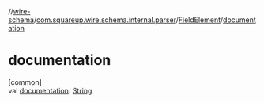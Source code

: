 //[wire-schema](../../../index.md)/[com.squareup.wire.schema.internal.parser](../index.md)/[FieldElement](index.md)/[documentation](documentation.md)

# documentation

[common]\
val [documentation](documentation.md): [String](https://kotlinlang.org/api/latest/jvm/stdlib/kotlin/-string/index.html)
